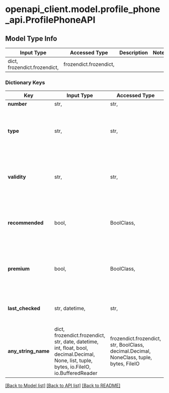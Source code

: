 # openapi_client.model.profile_phone_api.ProfilePhoneAPI

## Model Type Info
Input Type | Accessed Type | Description | Notes
------------ | ------------- | ------------- | -------------
dict, frozendict.frozendict,  | frozendict.frozendict,  |  | 

### Dictionary Keys
Key | Input Type | Accessed Type | Description | Notes
------------ | ------------- | ------------- | ------------- | -------------
**number** | str,  | str,  |  | 
**type** | str,  | str,  |  | [optional] if omitted the server will use the default value of "unknown"
**validity** | str,  | str,  |  | [optional] if omitted the server will use the default value of "unknown"
**recommended** | bool,  | BoolClass,  |  | [optional] if omitted the server will use the default value of False
**premium** | bool,  | BoolClass,  |  | [optional] if omitted the server will use the default value of False
**last_checked** | str, datetime,  | str,  |  | [optional] value must conform to RFC-3339 date-time
**any_string_name** | dict, frozendict.frozendict, str, date, datetime, int, float, bool, decimal.Decimal, None, list, tuple, bytes, io.FileIO, io.BufferedReader | frozendict.frozendict, str, BoolClass, decimal.Decimal, NoneClass, tuple, bytes, FileIO | any string name can be used but the value must be the correct type | [optional]

[[Back to Model list]](../../README.md#documentation-for-models) [[Back to API list]](../../README.md#documentation-for-api-endpoints) [[Back to README]](../../README.md)

